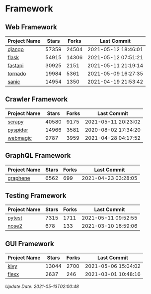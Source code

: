 # Framework

## Web Framework
| Project Name | Stars | Forks | Last Commit |
| ------------ | ----- | ----- | ----------- |
| [django](https://github.com/django/django) | 57359 | 24504 | 2021-05-12 18:46:01 |
| [flask](https://github.com/pallets/flask) | 54915 | 14306 | 2021-05-12 07:51:21 |
| [fastapi](https://github.com/tiangolo/fastapi) | 30925 | 2151 | 2021-05-11 21:19:14 |
| [tornado](https://github.com/tornadoweb/tornado) | 19984 | 5361 | 2021-05-09 16:27:35 |
| [sanic](https://github.com/sanic-org/sanic) | 14954 | 1350 | 2021-04-19 21:53:42 |

## Crawler Framework
| Project Name | Stars | Forks | Last Commit |
| ------------ | ----- | ----- | ----------- |
| [scrapy](https://github.com/scrapy/scrapy) | 40580 | 9175 | 2021-05-11 20:23:02 |
| [pyspider](https://github.com/binux/pyspider) | 14966 | 3581 | 2020-08-02 17:34:20 |
| [webmagic](https://github.com/code4craft/webmagic) | 9787 | 3959 | 2021-04-28 04:17:52 |

## GraphQL Framework
| Project Name | Stars | Forks | Last Commit |
| ------------ | ----- | ----- | ----------- |
| [graphene](https://github.com/graphql-python/graphene) | 6562 | 699 | 2021-04-23 03:28:05 |

## Testing Framework
| Project Name | Stars | Forks | Last Commit |
| ------------ | ----- | ----- | ----------- |
| [pytest](https://github.com/pytest-dev/pytest) | 7315 | 1711 | 2021-05-11 09:52:55 |
| [nose2](https://github.com/nose-devs/nose2) | 678 | 133 | 2021-03-10 16:59:06 |

## GUI Framework
| Project Name | Stars | Forks | Last Commit |
| ------------ | ----- | ----- | ----------- |
| [kivy](https://github.com/kivy/kivy) | 13044 | 2700 | 2021-05-06 15:04:02 |
| [flexx](https://github.com/flexxui/flexx) | 2637 | 246 | 2021-03-01 10:48:16 |

*Update Date: 2021-05-13T02:00:48*